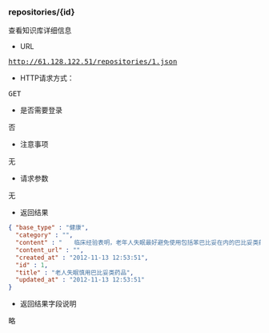 ### repositories/{id}
<pre>
查看知识库详细信息
</pre>

* URL
<pre>
<a href="http://61.128.122.51/repositories/1.json" target="_blank">http://61.128.122.51/repositories/1.json</a>
</pre>

* HTTP请求方式：
<pre>
GET
</pre>

* 是否需要登录
<pre>
否
</pre>

* 注意事项
<pre>
无
</pre>

* 请求参数
<pre>
无
</pre>

* 返回结果
```json
{ "base_type" : "健康",
  "category" : "",
  "content" : "　　临床经验表明，老年人失眠最好避免使用包括苯巴比妥在内的巴比妥类药物，其原因如下：\r\n　　第一、有些老年人对巴比妥类药物的耐受性差，常可引起严重的嗜睡，精神不振。\r\n　　第二、患有慢性阻塞性肺疾患（肺气肿、支气管哮喘）的老年人，常伴有较重肺功能不全，巴比妥类药物即使是小剂量，也可导致严重缺氧及二氧化碳潴留，严重者可造成肺水肿或呼吸麻痹，当属禁忌。\r\n　　第三、老年人有不同程度肾功能减退，而苯巴比妥由肾脏以原形排出，易使药物排泄减缓，血浆半衰期延长，因而老年人用巴比妥类易引起意识障碍和共济失调等中毒症状。\r\n　　第四、少数老年人使用该类药物后，可能出现一些异常反应，即表现为兴奋而不是抑制，如烦躁、失眠、恶梦，甚至精神错乱。\r\n　　综上所述，老年人慎用或不用巴比妥类药物为好。实际上失眠原因甚多，针对失眠，首先消除引起失眠的原因，才是根本的治疗方法。比较之下，安定、硝基安定等对老年人失眠的治疗更加安全有效，可以取代巴比妥类。\r\n",
  "content_url" : "",
  "created_at" : "2012-11-13 12:53:51",
  "id" : 1,
  "title" : "老人失眠慎用巴比妥类药品",
  "updated_at" : "2012-11-13 12:53:51"
}
```

* 返回结果字段说明
<pre>
略
</pre>

